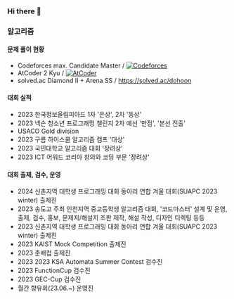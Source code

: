 ### Hi there 👋

### 알고리즘

#### 문제 풀이 현황
- Codeforces max. Candidate Master / [![Codeforces](https://badges.joonhyung.xyz/codeforces/FD..LH..lloyJ.svg)](https://codeforces.com/profile/FD..LH..lloyJ)
- AtCoder 2 Kyu / [![AtCoder](https://badges.joonhyung.xyz/atcoder/dohoon.svg?left_color=lightgray)](https://atcoder.jp/users/dohoon)
- solved.ac Diamond II + Arena SS / https://solved.ac/dohoon

#### 대회 실적
- 2023 한국정보올림피아드 1차 '은상', 2차 '동상'
- 2023 넥슨 청소년 프로그래밍 챌린지 2차 예선 '만점', '본선 진출'
- USACO Gold division
- 2023 구름 하이스쿨 알고리즘 캠프 '대상'
- 2023 국민대학교 알고리즘 대회 '장려상'
- 2023 ICT 어워드 코리아 창의와 코딩 부문 '장려상'

#### 대회 출제, 검수, 운영
- 2024 신촌지역 대학생 프로그래밍 대회 동아리 연합 겨울 대회(SUAPC 2023 winter) 출제진
- 2023 송도고 주최 인천지역 중고등학생 알고리즘 대회, '코드마스터' 설계 및 운영, 출제, 검수, 홍보, 문제지/해설지 조판 제작, 해설 작성, 디자인 디렉팅 등등
- 2023 신촌지역 대학생 프로그래밍 대회 동아리 연합 겨울 대회(SUAPC 2023 winter) 출제진
- 2023 KAIST Mock Competition 출제진
- 2023 춘배컵 출제진
- 2023 2023 KSA Automata Summer Contest 검수진
- 2023 FunctionCup 검수진
- 2023 GEC-Cup 검수진
- 월간 향유회(23.06.~) 운영진
